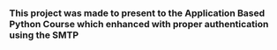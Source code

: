 ### This project was made to present to the Application Based Python Course which enhanced with proper authentication using the SMTP

